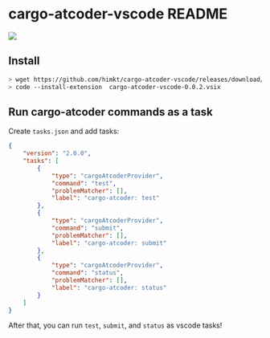 # cargo-atcoder-vscode README

![](https://user-images.githubusercontent.com/5164000/166233908-281948cb-0c37-4311-8dcc-283ed628b7c2.JPG)

## Install

```sh
> wget https://github.com/himkt/cargo-atcoder-vscode/releases/download/v0.0.2/cargo-atcoder-vscode-0.0.2.vsix
> code --install-extension  cargo-atcoder-vscode-0.0.2.vsix
```

## Run cargo-atcoder commands as a task

Create `tasks.json` and add tasks:

```json
{
	"version": "2.0.0",
	"tasks": [
		{
			"type": "cargoAtcoderProvider",
			"command": "test",
			"problemMatcher": [],
			"label": "cargo-atcoder: test"
		},
		{
			"type": "cargoAtcoderProvider",
			"command": "submit",
			"problemMatcher": [],
			"label": "cargo-atcoder: submit"
		},
		{
			"type": "cargoAtcoderProvider",
			"command": "status",
			"problemMatcher": [],
			"label": "cargo-atcoder: status"
		}
	]
}
```

After that, you can run `test`, `submit`, and `status` as vscode tasks!
